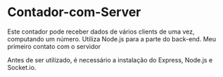 # Contador-com-Server
Este contador pode receber dados de vários clients de uma vez, computando um número. Utiliza Node.js para a parte do back-end. Meu primeiro contato com o servidor

Antes de ser utilizado, é necessário a instalação do Express, Node.js e Socket.io.

